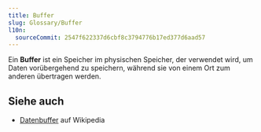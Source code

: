 ```yaml
---
title: Buffer
slug: Glossary/Buffer
l10n:
  sourceCommit: 2547f622337d6cbf8c3794776b17ed377d6aad57
---
```


Ein **Buffer** ist ein Speicher im physischen Speicher, der verwendet wird, um Daten vorübergehend zu speichern, während sie von einem Ort zum anderen übertragen werden.

## Siehe auch

- [Datenbuffer](https://en.wikipedia.org/wiki/Data_buffer) auf Wikipedia
